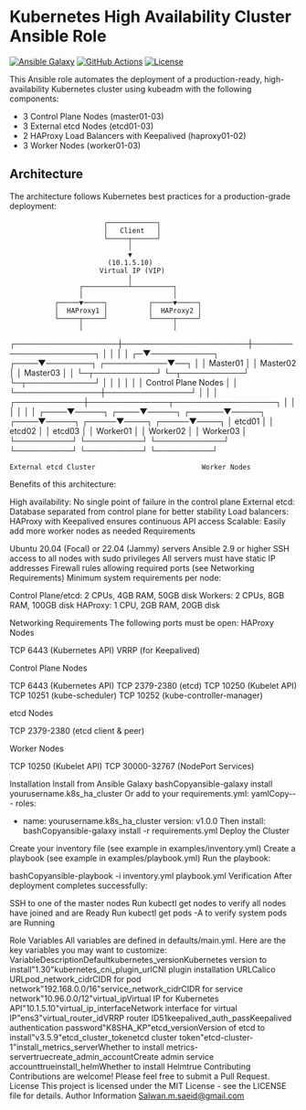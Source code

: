 # Kubernetes High Availability Cluster Ansible Role

[![Ansible Galaxy](https://img.shields.io/badge/galaxysalwan-mohamed.k8s_ha_cluster-blue.svg)](https://galaxy.ansible.com/salwan-mohamed/k8s_ha_cluster)
[![GitHub Actions](https://github.com/salwan-mohamed/ansible-role-k8s-ha-cluster/workflows/Ansible%20Lint/badge.svg)](https://github.com/salwan-mohamed/ansible-role-k8s-ha-cluster/actions)
[![License](https://img.shields.io/badge/license-MIT-brightgreen.svg)](LICENSE)

This Ansible role automates the deployment of a production-ready, high-availability Kubernetes cluster using kubeadm with the following components:

- 3 Control Plane Nodes (master01-03)
- 3 External etcd Nodes (etcd01-03)
- 2 HAProxy Load Balancers with Keepalived (haproxy01-02)
- 3 Worker Nodes (worker01-03)

## Architecture

The architecture follows Kubernetes best practices for a production-grade deployment:

                           ┌────────────┐
                           │   Client   │
                           └─────┬──────┘
                                 │
                                 ▼
                            (10.1.5.10)
                          Virtual IP (VIP)
                                 │
                     ┌───────────┴──────────┐
                     │                      │
               ┌─────▼─────┐          ┌─────▼─────┐
               │  HAProxy1 │          │  HAProxy2 │
               └─────┬─────┘          └─────┬─────┘
                     │                      │
  ┌──────────────────┼──────────────────────┼──────────────────────┐
  │                  │                      │                      │
 ┌─▼───────────┐ ┌────▼────────┐ ┌───────────▼──┐                  │
 │  Master01   │ │   Master02  │ │  Master03   │                  │
 └─┬───────────┘ └─┬───────────┘ └─┬────────────┘                  │
   │               │               │                               │
   │  Control Plane Nodes          │                               │
   └───────────────┼───────────────┘                               │
                   │                                               │
      ┌────────────┼──────────────┬──────────────────┐             │
      │            │              │                  │             │
 ┌────▼─────┐ ┌────▼─────┐ ┌──────▼─────┐       ┌────▼─────┐ ┌─────▼────┐ ┌─────▼────┐
 │  etcd01  │ │  etcd02  │ │   etcd03   │       │ Worker01 │ │ Worker02 │ │ Worker03 │
 └──────────┘ └──────────┘ └────────────┘       └──────────┘ └──────────┘ └──────────┘

    External etcd Cluster                          Worker Nodes
Benefits of this architecture:

High availability: No single point of failure in the control plane
External etcd: Database separated from control plane for better stability
Load balancers: HAProxy with Keepalived ensures continuous API access
Scalable: Easily add more worker nodes as needed
Requirements

Ubuntu 20.04 (Focal) or 22.04 (Jammy) servers
Ansible 2.9 or higher
SSH access to all nodes with sudo privileges
All servers must have static IP addresses
Firewall rules allowing required ports (see Networking Requirements)
Minimum system requirements per node:

Control Plane/etcd: 2 CPUs, 4GB RAM, 50GB disk
Workers: 2 CPUs, 8GB RAM, 100GB disk
HAProxy: 1 CPU, 2GB RAM, 20GB disk



Networking Requirements
The following ports must be open:
HAProxy Nodes

TCP 6443 (Kubernetes API)
VRRP (for Keepalived)

Control Plane Nodes

TCP 6443 (Kubernetes API)
TCP 2379-2380 (etcd)
TCP 10250 (Kubelet API)
TCP 10251 (kube-scheduler)
TCP 10252 (kube-controller-manager)

etcd Nodes

TCP 2379-2380 (etcd client & peer)

Worker Nodes

TCP 10250 (Kubelet API)
TCP 30000-32767 (NodePort Services)

Installation
Install from Ansible Galaxy
bashCopyansible-galaxy install yourusername.k8s_ha_cluster
Or add to your requirements.yml:
yamlCopy---
roles:
  - name: yourusername.k8s_ha_cluster
    version: v1.0.0
Then install:
bashCopyansible-galaxy install -r requirements.yml
Deploy the Cluster

Create your inventory file (see example in examples/inventory.yml)
Create a playbook (see example in examples/playbook.yml)
Run the playbook:

bashCopyansible-playbook -i inventory.yml playbook.yml
Verification
After deployment completes successfully:

SSH to one of the master nodes
Run kubectl get nodes to verify all nodes have joined and are Ready
Run kubectl get pods -A to verify system pods are Running

Role Variables
All variables are defined in defaults/main.yml. Here are the key variables you may want to customize:
VariableDescriptionDefaultkubernetes_versionKubernetes version to install"1.30"kubernetes_cni_plugin_urlCNI plugin installation URLCalico URLpod_network_cidrCIDR for pod network"192.168.0.0/16"service_network_cidrCIDR for service network"10.96.0.0/12"virtual_ipVirtual IP for Kubernetes API"10.1.5.10"virtual_ip_interfaceNetwork interface for virtual IP"ens3"virtual_router_idVRRP router ID51keepalived_auth_passKeepalived authentication password"K8SHA_KP"etcd_versionVersion of etcd to install"v3.5.9"etcd_cluster_tokenetcd cluster token"etcd-cluster-1"install_metrics_serverWhether to install metrics-servertruecreate_admin_accountCreate admin service accounttrueinstall_helmWhether to install Helmtrue
Contributing
Contributions are welcome! Please feel free to submit a Pull Request.
License
This project is licensed under the MIT License - see the LICENSE file for details.
Author Information
Salwan.m.saeid@gmail.com
